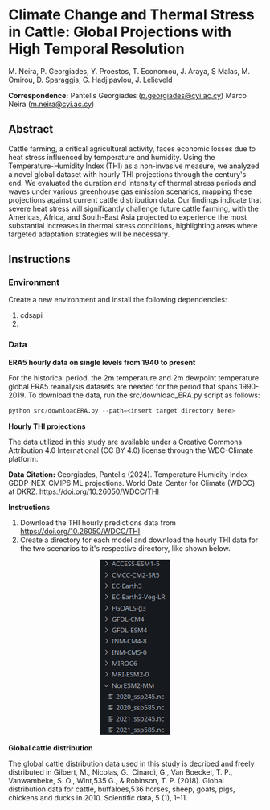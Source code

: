 # Climate Change and Thermal Stress in Cattle: Global Projections with High Temporal Resolution

M. Neira, P. Georgiades, Y. Proestos, T. Economou, J. Araya, S Malas, M. Omirou, D. Sparaggis, G. Hadjipavlou, J. Lelieveld

**Correspondence:** Pantelis Georgiades (p.georgiades@cyi.ac.cy) Marco Neira (m.neira@cyi.ac.cy)

## Abstract
Cattle farming, a critical agricultural activity, faces economic losses due to heat stress influenced by temperature and humidity. Using the Temperature-Humidity Index (THI) as a non-invasive measure, we analyzed a novel global dataset with hourly THI projections through the century's end. We evaluated the duration and intensity of thermal stress periods and waves under various greenhouse gas emission scenarios, mapping these projections against current cattle distribution data. Our findings indicate that severe heat stress will significantly challenge future cattle farming, with the Americas, Africa, and South-East Asia projected to experience the most substantial increases in thermal stress conditions, highlighting areas where targeted adaptation strategies will be necessary.

## Instructions

### Environment

Create a new environment and install the following dependencies:

1. cdsapi
2. 

### Data

**ERA5 hourly data on single levels from 1940 to present**

For the historical period, the 2m temperature and 2m dewpoint temperature global ERA5 reanalysis datasets are needed for the period that spans 1990-2019. To download the data, run the src/download_ERA.py script as follows:

```python
python src/downloadERA.py --path=<insert target directory here>
```

**Hourly THI projections**

The data utilized in this study are available under a Creative Commons Attribution 4.0 International (CC BY 4.0) license through the WDC-Climate platform. 

**Data Citation:** Georgiades, Pantelis (2024). Temperature Humidity Index GDDP-NEX-CMIP6 ML projections. World Data Center for Climate (WDCC) at DKRZ. https://doi.org/10.26050/WDCC/THI

**Instructions**

1. Download the THI hourly predictions data from https://doi.org/10.26050/WDCC/THI.
2. Create a directory for each model and download the hourly THI data for the two scenarios to it's respective directory, like shown below.

<p align="center">
  <img width="138" height="349" src="data_structure.png">
</p>

**Global cattle distribution**

The global cattle distribution data used in this study is decribed and freely distributed in Gilbert, M., Nicolas, G., Cinardi, G., Van Boeckel, T. P., Vanwambeke, S. O., Wint,535
G., & Robinson, T. P. (2018). Global distribution data for cattle, buffaloes,536
horses, sheep, goats, pigs, chickens and ducks in 2010. Scientific data, 5 (1), 1–11.


